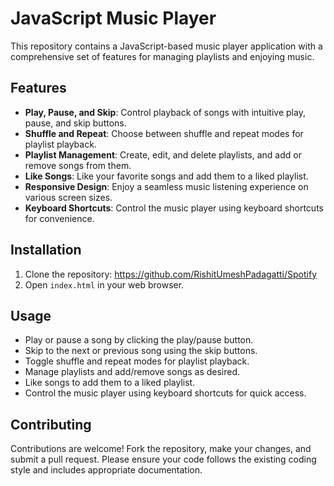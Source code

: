 # JavaScript Music Player

This repository contains a JavaScript-based music player application with a comprehensive set of features for managing playlists and enjoying music.

## Features

- **Play, Pause, and Skip**: Control playback of songs with intuitive play, pause, and skip buttons.
- **Shuffle and Repeat**: Choose between shuffle and repeat modes for playlist playback.
- **Playlist Management**: Create, edit, and delete playlists, and add or remove songs from them.
- **Like Songs**: Like your favorite songs and add them to a liked playlist.
- **Responsive Design**: Enjoy a seamless music listening experience on various screen sizes.
- **Keyboard Shortcuts**: Control the music player using keyboard shortcuts for convenience.

## Installation
1. Clone the repository: https://github.com/RishitUmeshPadagatti/Spotify
2. Open `index.html` in your web browser.

## Usage

- Play or pause a song by clicking the play/pause button.
- Skip to the next or previous song using the skip buttons.
- Toggle shuffle and repeat modes for playlist playback.
- Manage playlists and add/remove songs as desired.
- Like songs to add them to a liked playlist.
- Control the music player using keyboard shortcuts for quick access.

## Contributing

Contributions are welcome! Fork the repository, make your changes, and submit a pull request. Please ensure your code follows the existing coding style and includes appropriate documentation.
